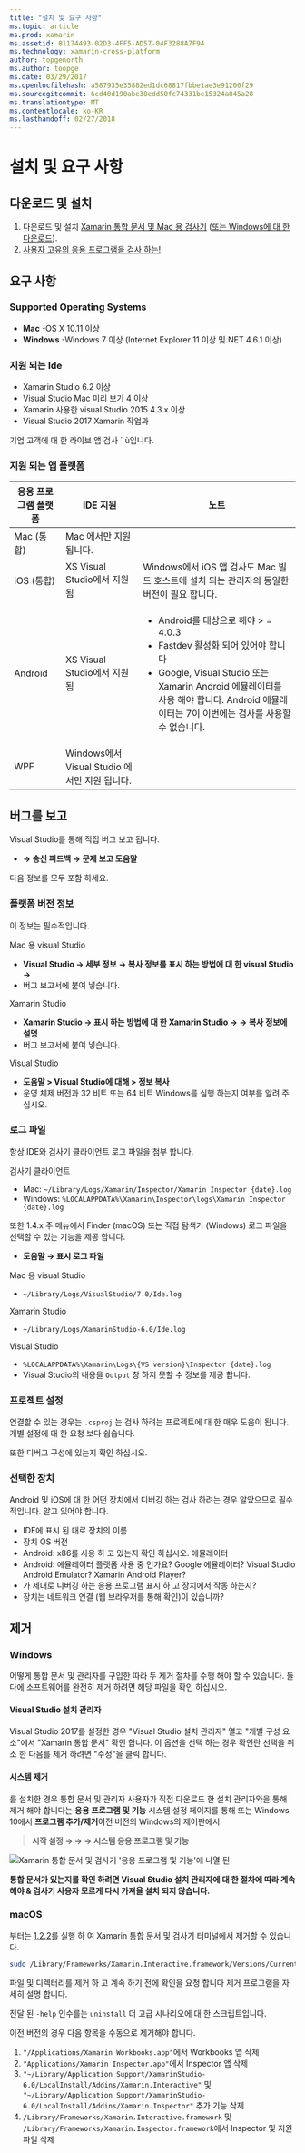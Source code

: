 ```yaml
---
title: "설치 및 요구 사항"
ms.topic: article
ms.prod: xamarin
ms.assetid: 81174493-02D3-4FF5-AD57-04F3288A7F94
ms.technology: xamarin-cross-platform
author: topgenorth
ms.author: toopge
ms.date: 03/29/2017
ms.openlocfilehash: a587935e35882ed1dc68817fbbe1ae3e91200f29
ms.sourcegitcommit: 6cd40d190abe38edd50fc74331be15324a845a28
ms.translationtype: MT
ms.contentlocale: ko-KR
ms.lasthandoff: 02/27/2018
---
```

# <a name="installation-and-requirements"></a>설치 및 요구 사항

<script> var inspectorOnLoad = function () { var primaryTextBase = "Xamarin Workbooks & Inspector for"; var secondaryTextBase = "or download for"; var inspectorDownloadUrlMac = "https://dl.xamarin.com/interactive/XamarinInteractive.pkg"; var inspectorDownloadUrlWin = "https://dl.xamarin.com/interactive/XamarinInteractive.msi";

  var aPrimary = document.getElementById("inspector-download-primary"); var aSecondary = document.getElementById("inspector-download-secondary");

  var aMac = aPrimary; var aWin = aSecondary; var macTextBase = primaryTextBase; var winTextBase = secondaryTextBase;

  if (/win/i.test(navigator.platform.toLowerCase())) { aMac = aSecondary; aWin = aPrimary; macTextBase = secondaryTextBase; winTextBase = primaryTextBase; }

  aMac.href = inspectorDownloadUrlMac; aMac.text = macTextBase + " Mac"; aWin.href = inspectorDownloadUrlWin; aWin.text = winTextBase + " Windows"; };

document.addEventListener("DOMContentLoaded", inspectorOnLoad);
</script>

## <a name="download-and-installation"></a>다운로드 및 설치

<ol>
  <li>다운로드 및 설치 <a href="https://dl.xamarin.com/interactive/XamarinInteractive.pkg" id="inspector-download-primary">Xamarin 통합 문서 및 Mac 용 검사기</a> (<a href="https://dl.xamarin.com/interactive/XamarinInteractive.msi" id="inspector-download-secondary">또는 Windows에 대 한 다운로드</a>).
  </li>
  <li><a href="~/tools/inspector/inspect.md"> 사용자 고유의 응용 프로그램을 검사 하는!</a>
    </li>
</ol>

## <a name="requirements"></a>요구 사항

### <a name="supported-operating-systems"></a>Supported Operating Systems

- **Mac** -OS X 10.11 이상
- **Windows** -Windows 7 이상 (Internet Explorer 11 이상 및.NET 4.6.1 이상)

### <a name="supported-ides"></a>지원 되는 Ide

- Xamarin Studio 6.2 이상
- Visual Studio Mac 미리 보기 4 이상
- Xamarin 사용한 visual Studio 2015 4.3.x 이상
- Visual Studio 2017 Xamarin 작업과

기업 고객에 대 한 라이브 앱 검사 ´ ù입니다.

<a name="supported-platforms" />

### <a name="supported-app-platforms"></a>지원 되는 앱 플랫폼

<table>
<thead>
  <tr>
    <th>응용 프로그램 플랫폼</th>
    <th>IDE 지원</th>
    <th>노트</th>
  </tr>
</thead>
<tbody>
  <tr>
    <td>Mac (통합)</td>
    <td>Mac 에서만 지원 됩니다.</td>
    <td/>
  </tr>
  <tr>
    <td>iOS (통합)</td>
    <td>XS Visual Studio에서 지원 됨</td>
    <td>Windows에서 iOS 앱 검사도 Mac 빌드 호스트에 설치 되는 관리자의 동일한 버전이 필요 합니다.</td>
  </tr>
  <tr>
    <td>Android</td>
    <td>XS Visual Studio에서 지원 됨</td>
    <td>
      <ul>
        <li>Android를 대상으로 해야 > = 4.0.3</li>
        <li>Fastdev 활성화 되어 있어야 합니다</li>
        <li>Google, Visual Studio 또는 Xamarin Android 에뮬레이터를 사용 해야 합니다. Android 에뮬레이터는 7이 이번에는 검사를 사용할 수 없습니다.</li>
      </ul>
    </td>
  </tr>
  <tr>
    <td>WPF</td>
    <td>Windows에서 Visual Studio 에서만 지원 됩니다.</td>
    <td/>
  </tr>
</tbody>
</table>

<a name="reporting-bugs" />

## <a name="reporting-bugs"></a>버그를 보고

Visual Studio를 통해 직접 버그 보고 됩니다.

- **→ 송신 피드백 → 문제 보고 도움말**

다음 정보를 모두 포함 하세요.

### <a name="platform-version-information"></a>플랫폼 버전 정보

이 정보는 필수적입니다.

Mac 용 visual Studio

- **Visual Studio → 세부 정보 → 복사 정보를 표시 하는 방법에 대 한 visual Studio →**
- 버그 보고서에 붙여 넣습니다.

Xamarin Studio

- **Xamarin Studio → 표시 하는 방법에 대 한 Xamarin Studio → → 복사 정보에 설명**
- 버그 보고서에 붙여 넣습니다.

Visual Studio

- **도움말 > Visual Studio에 대해 > 정보 복사**
- 운영 체제 버전과 32 비트 또는 64 비트 Windows를 실행 하는지 여부를 알려 주십시오.

### <a name="log-files"></a>로그 파일

항상 IDE와 검사기 클라이언트 로그 파일을 첨부 합니다.

검사기 클라이언트

- Mac: `~/Library/Logs/Xamarin/Inspector/Xamarin Inspector {date}.log`
- Windows: `%LOCALAPPDATA%\Xamarin\Inspector\logs\Xamarin Inspector {date}.log`

또한 1.4.x 주 메뉴에서 Finder (macOS) 또는 직접 탐색기 (Windows) 로그 파일을 선택할 수 있는 기능을 제공 합니다.

- **도움말 → 표시 로그 파일**

Mac 용 visual Studio

- `~/Library/Logs/VisualStudio/7.0/Ide.log`

Xamarin Studio

- `~/Library/Logs/XamarinStudio-6.0/Ide.log`

Visual Studio

- `%LOCALAPPDATA%\Xamarin\Logs\{VS version}\Inspector {date}.log`
- Visual Studio의 내용을 `Output` 창 하지 못할 수 정보를 제공 합니다.

### <a name="project-settings"></a>프로젝트 설정

연결할 수 있는 경우는 `.csproj` 는 검사 하려는 프로젝트에 대 한 매우 도움이 됩니다. 개별 설정에 대 한 요청 보다 쉽습니다.

또한 디버그 구성에 있는지 확인 하십시오.

### <a name="selected-devices"></a>선택한 장치

Android 및 iOS에 대 한 어떤 장치에서 디버깅 하는 검사 하려는 경우 알았으므로 필수적입니다. 알고 있어야 합니다.

- IDE에 표시 된 대로 장치의 이름
- 장치 OS 버전
- Android: x86를 사용 하 고 있는지 확인 하십시오. 에뮬레이터
- Android: 에뮬레이터 플랫폼 사용 중 인가요? Google 에뮬레이터? Visual Studio Android Emulator? Xamarin Android Player?
- 가 제대로 디버깅 하는 응용 프로그램 표시 하 고 장치에서 작동 하는지?
- 장치는 네트워크 연결 (웹 브라우저를 통해 확인)이 있습니까?

[client-bugs]: https://github.com/Microsoft/workbooks/issues/new

## <a name="uninstall"></a>제거

### <a name="windows"></a>Windows

어떻게 통합 문서 및 관리자를 구입한 따라 두 제거 절차를 수행 해야 할 수 있습니다. 둘 다에 소프트웨어를 완전히 제거 하려면 해당 파일을 확인 하십시오.

#### <a name="visual-studio-installer"></a>Visual Studio 설치 관리자

Visual Studio 2017를 설정한 경우 "Visual Studio 설치 관리자" 열고 "개별 구성 요소"에서 "Xamarin 통합 문서" 확인 합니다. 이 옵션을 선택 하는 경우 확인란 선택을 취소 한 다음를 제거 하려면 "수정"을 클릭 합니다.

#### <a name="system-uninstall"></a>시스템 제거

를 설치한 경우 통합 문서 및 관리자 사용자가 직접 다운로드 한 설치 관리자와을 통해 제거 해야 합니다는 **응용 프로그램 및 기능** 시스템 설정 페이지를 통해 또는 Windows 10에서 **프로그램 추가/제거**이전 버전의 Windows의 제어판에서.

> **시작 설정 → → → 시스템 응용 프로그램 및 기능**

![](install-images/windows-remove.png "Xamarin 통합 문서 및 검사기 '응용 프로그램 및 기능'에 나열 된")

**통합 문서가 있는지를 확인 하려면 Visual Studio 설치 관리자에 대 한 절차에 따라 계속 해야 & 검사기 사용자 모르게 다시 가져올 설치 되지 않습니다.**

### <a name="macos"></a>macOS

부터는 [1.2.2](https://developer.xamarin.com/releases/interactive/interactive-1.2/)를 실행 하 여 Xamarin 통합 문서 및 검사기 터미널에서 제거할 수 있습니다.

```bash
sudo /Library/Frameworks/Xamarin.Interactive.framework/Versions/Current/uninstall
```

파일 및 디렉터리를 제거 하 고 계속 하기 전에 확인을 요청 합니다 제거 프로그램을 자세히 설명 합니다.

전달 된 `-help` 인수를는 `uninstall` 더 고급 시나리오에 대 한 스크립트입니다.

이전 버전의 경우 다음 항목을 수동으로 제거해야 합니다.

1. `"/Applications/Xamarin Workbooks.app"`에서 Workbooks 앱 삭제
2. `"Applications/Xamarin Inspector.app"`에서 Inspector 앱 삭제
2. `"~/Library/Application Support/XamarinStudio-6.0/LocalInstall/Addins/Xamarin.Interactive"` 및 `"~/Library/Application Support/XamarinStudio-6.0/LocalInstall/Addins/Xamarin.Inspector"` 추가 기능 삭제
3. `/Library/Frameworks/Xamarin.Interactive.framework` 및 `/Library/Frameworks/Xamarin.Inspector.framework`에서 Inspector 및 지원 파일 삭제

